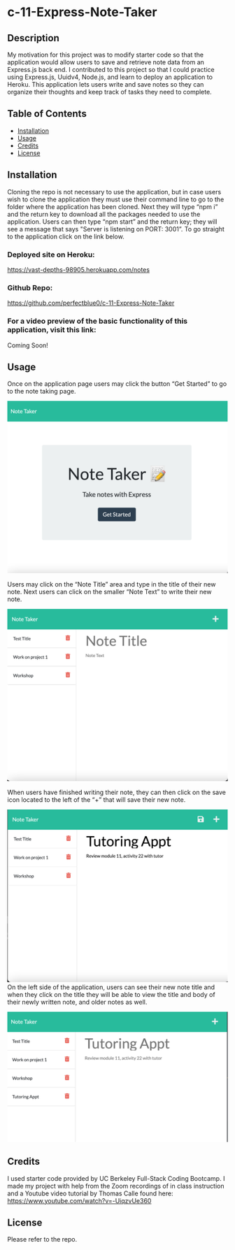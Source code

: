 # c-11-Express-Note-Taker

## Description

My motivation for this project was to modify starter code so that the application would allow users to save and retrieve note data from an Express.js back end. I contributed to this project so that I could practice using Express.js, Uuidv4, Node.js, and learn to deploy an application to Heroku. This application lets users write and save notes so they can organize their thoughts and keep track of tasks they need to complete.


## Table of Contents

- [Installation](#installation)
- [Usage](#usage)
- [Credits](#credits)
- [License](#license)

## Installation
Cloning the repo is not necessary to use the application, but in case users wish to clone the application they must use their command line to go to the folder where the application has been cloned. Next they will type “npm i” and the return key to download all the packages needed to use the application. Users can then type “npm start” and the return key; they will see a message that says "Server is listening on PORT: 3001”. To go straight to the application click on the link below.

### Deployed site on Heroku:  
https://vast-depths-98905.herokuapp.com/notes
### Github Repo:  
https://github.com/perfectblue0/c-11-Express-Note-Taker 
### For a video preview of the basic functionality of this application, visit this link:
Coming Soon!

## Usage
Once on the application page users may click the button “Get Started” to go to the note taking page.  

![start-button](./public/assets/images/shot-1.png)  

Users may click on the “Note Title” area and type in the title of their new note. Next users can click on the smaller “Note Text” to write their new note.  

!['note example'](./public/assets/images/shot-2.png)  

When users have finished writing their note, they can then click on the save icon located to the left of the “+” that will save their new note.  

!['note example and save icon'](./public/assets/images/shot-3.png)   
On the left side of the application, users can see their new note title and when they click on the title they will be able to view the title and body of their newly written note, and older notes as well.  

!['view of new note when selected'](./public/assets/images/shot-5.png) 

## Credits
I used starter code provided by UC Berkeley Full-Stack Coding Bootcamp. I made my project with help from the Zoom recordings of in class instruction and a Youtube video tutorial by Thomas Calle found here: https://www.youtube.com/watch?v=-UiqzvUe360
## License
Please refer to the repo.

